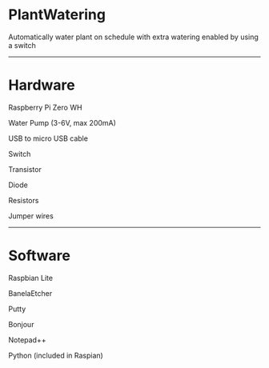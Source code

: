 # PlantWatering
Automatically water plant on schedule with extra watering enabled by using a switch

-------------------------------------------------------------------------------------
# Hardware

Raspberry Pi Zero WH 

Water Pump (3-6V, max 200mA) 

USB to micro USB cable

Switch

Transistor

Diode

Resistors

Jumper wires

-------------------------------------------------------------------------------------
# Software

Raspbian Lite

BanelaEtcher

Putty

Bonjour

Notepad++

Python (included in Raspian)



